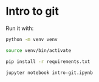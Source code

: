 # Intro to git

Run it with:

```bash
python -m venv venv

source venv/bin/activate

pip install -r requirements.txt

jupyter notebook intro-git.ipynb
```
